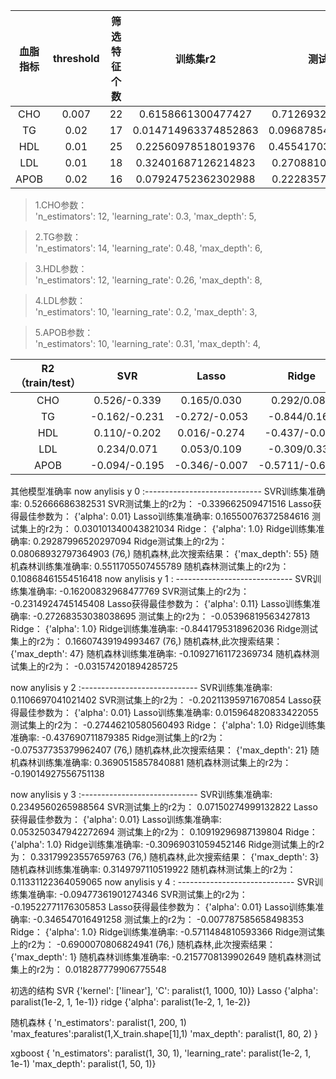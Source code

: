 | 血脂指标 | threshold | 筛选特征个数 |训练集r2 | 测试集r2 |
| :----: | :----: | :----: | :----------------: | :---------------: |
|CHO     |0.007   |22      |0.6158661300477427  |0.7126932464010252 |
|TG      |0.02    |17      |0.014714963374852863|0.09687854407282637|
|HDL     |0.01    |25      |0.22560978518019376 |0.45541703415594237|
|LDL     |0.01    |18      |0.32401687126214823 |0.2708810280659044 |
|APOB    |0.02    |16      |0.07924752362302988 |0.2228357116234041 |

>1.CHO参数：        
'n_estimators': 12, 
'learning_rate': 0.3,
'max_depth': 5,

>2.TG参数：        
'n_estimators': 14,
'learning_rate': 0.48,
'max_depth': 6,

>3.HDL参数：        
'n_estimators': 12,
'learning_rate': 0.26,
'max_depth': 8,

> 4.LDL参数：        
'n_estimators': 10,
'learning_rate': 0.2,
'max_depth': 3,

> 5.APOB参数：        
'n_estimators': 10,
'learning_rate': 0.31,
'max_depth': 4,

| R2（train/test） |      SVR      |     Lasso     |      Ridge      |   随机森林    | xgboost     |
| :--------------: | :-----------: | :-----------: | :-------------: | :-----------: | ----------- |
|       CHO        | 0.526/-0.339  |  0.165/0.030  |   0.292/0.080   |  0.551/0.108  | 0.615/0.712 |
|        TG        | -0.162/-0.231 | -0.272/-0.053 |  -0.844/0.166   | -0.109/-0.031 | 0.015/0.096 |
|       HDL        | 0.110/-0.202  | 0.016/-0.274  |  -0.437/-0.075  | 0.369/ -0.190 | 0.225/0.455 |
|       LDL        |  0.234/0.071  |  0.053/0.109  |  -0.309/0.331   |  0.315/0.113  | 0.324/0.271 |
|       APOB       | -0.094/-0.195 | -0.346/-0.007 | -0.5711/-0.6900 | -0.215/0.002  | 0.079/0.003 |

其他模型准确率 now anylisis y 0 :----------------------------- SVR训练集准确率: 0.52666686382531 SVR测试集上的r2为： -0.339662509471516
Lasso获得最佳参数为： {'alpha': 0.01} Lasso训练集准确率: 0.16550076372584616 测试集上的r2为： 0.030101340043821034 Ridge： {'alpha': 1.0}
Ridge训练集准确率: 0.29287996520297094 Ridge测试集上的r2为： 0.08068932797364903
(76,)
随机森林,此次搜索结果： {'max_depth': 55} 随机森林训练集准确率: 0.5511705507455789 随机森林测试集上的r2为： 0.10868461554516418 now anylisis y 1 :
----------------------------- SVR训练集准确率: -0.16200832968477769 SVR测试集上的r2为： -0.2314924745145408 Lasso获得最佳参数为： {'alpha':
0.11} Lasso训练集准确率: -0.27268353038038695 测试集上的r2为： -0.05396819563427813 Ridge： {'alpha': 1.0} Ridge训练集准确率:
-0.8441795318962036 Ridge测试集上的r2为： 0.16607439194993467
(76,)
随机森林,此次搜索结果： {'max_depth': 47} 随机森林训练集准确率: -0.10927161172369734 随机森林测试集上的r2为： -0.031574201894285725

now anylisis y 2 :----------------------------- SVR训练集准确率: 0.1106697041021402 SVR测试集上的r2为： -0.20211395971670854
Lasso获得最佳参数为： {'alpha': 0.01} Lasso训练集准确率: 0.015964820833422055 测试集上的r2为： -0.27446210580560493 Ridge： {'alpha': 1.0}
Ridge训练集准确率: -0.437690711879385 Ridge测试集上的r2为： -0.07537735379962407
(76,)
随机森林,此次搜索结果： {'max_depth': 21} 随机森林训练集准确率: 0.3690515857840881 随机森林测试集上的r2为： -0.19014927556751138

now anylisis y 3 :----------------------------- SVR训练集准确率: 0.2349560265988564 SVR测试集上的r2为： 0.07150274999132822
Lasso获得最佳参数为： {'alpha': 0.01} Lasso训练集准确率: 0.053250347942272694 测试集上的r2为： 0.10919296987139804 Ridge： {'alpha': 1.0}
Ridge训练集准确率: -0.30969031059452146 Ridge测试集上的r2为： 0.33179923557659763
(76,)
随机森林,此次搜索结果： {'max_depth': 3} 随机森林训练集准确率: 0.3149797110519922 随机森林测试集上的r2为： 0.11331122364059065 now anylisis y 4 :
----------------------------- SVR训练集准确率: -0.09477361901274346 SVR测试集上的r2为： -0.19522771176305853 Lasso获得最佳参数为： {'alpha':
0.01} Lasso训练集准确率: -0.346547016491258 测试集上的r2为： -0.007787585658498353 Ridge： {'alpha': 1.0} Ridge训练集准确率:
-0.5711484810593366 Ridge测试集上的r2为： -0.6900070806824941
(76,)
随机森林,此次搜索结果： {'max_depth': 1} 随机森林训练集准确率: -0.2157708139902649 随机森林测试集上的r2为： 0.018287779906775548

初选的结构 SVR {'kernel': ['linear'], 'C': paralist(1, 1000, 10)} Lasso {'alpha': paralist(1e-2, 1, 1e-1)} ridge {'alpha':
paralist(1e-2, 1, 1e-2)}

随机森林 {
'n_estimators': paralist(1, 200, 1)
'max_features':paralist(1,X_train.shape[1],1)
'max_depth': paralist(1, 80, 2)
}

xgboost {   'n_estimators': paralist(1, 30, 1),
'learning_rate': paralist(1e-2, 1, 1e-1)
'max_depth': paralist(1, 50, 1)}